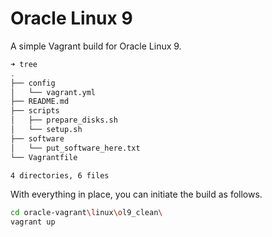 # Oracle Linux 9

A simple Vagrant build for Oracle Linux 9.

```bash
➜ tree
.
├── config
│   └── vagrant.yml
├── README.md
├── scripts
│   ├── prepare_disks.sh
│   └── setup.sh
├── software
│   └── put_software_here.txt
└── Vagrantfile

4 directories, 6 files
```

With everything in place, you can initiate the build as follows.

```bash
cd oracle-vagrant\linux\ol9_clean\
vagrant up
```
